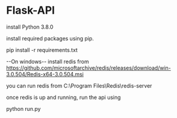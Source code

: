 # Flask-API

install Python 3.8.0 

install required packages using pip.

pip install -r requirements.txt 

--On windows-- install redis from https://github.com/microsoftarchive/redis/releases/download/win-3.0.504/Redis-x64-3.0.504.msi 

you can run redis from C:\Program Files\Redis\redis-server

once redis is up and running, run the api using

python run.py
